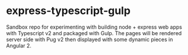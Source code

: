 # express-typescript-gulp
Sandbox repo for experimenting with building node + express web apps with Typescript v2 and packaged with Gulp.  The pages will be rendered server side with Pug v2 then displayed with some dynamic pieces in Angular 2.
